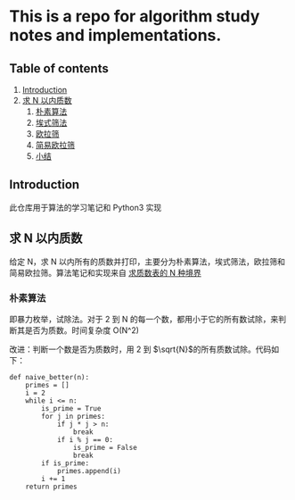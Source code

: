 # This is a repo for algorithm study notes and implementations.

## Table of contents

1.  [Introduction](#intro)
2.  [求 N 以内质数](#p1)
    1.  [朴素算法](#p11)
    2.  [埃式筛法](#p12)
    3.  [欧拉筛](#p13)
    4.  [简易欧拉筛](#p14)
    5.  [小结](#p15)

## Introduction <a name="intro" />
 
此仓库用于算法的学习笔记和 Python3 实现

## 求 N 以内质数 <a name="p1" />

给定 N，求 N 以内所有的质数并打印，主要分为朴素算法，埃式筛法，欧拉筛和简易欧拉筛。算法笔记和实现来自 [求质数表的 N 种境界][1]

### 朴素算法 <a name="p11" />

即暴力枚举，试除法。对于 2 到 N 的每一个数，都用小于它的所有数试除，来判断其是否为质数。时间复杂度 O(N^2)

改进：判断一个数是否为质数时，用 2 到 $\sqrt{N}$的所有质数试除。代码如下：

```
def naive_better(n):
	primes = []
	i = 2
	while i <= n:
		is_prime = True
		for j in primes:
			if j * j > n:
				break
			if i % j == 0:
				is_prime = False
				break
		if is_prime:
			primes.append(i)
		i += 1
	return primes
```

[1]: https://www.bittiger.io/classpage/dEyzSBuZBsfiQPGyc "Bittiger"
